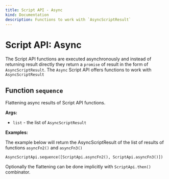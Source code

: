 ```yaml
---
title: Script API - Async
kind: Documentation
description: Functions to work with `AsyncScriptResult`
---
```


# Script API: Async

The Script API functions are executed asynchronously and instead of returning result directly they return a `promise` of result in the form of `AsyncScriptResult`.
The `Async` Script API offers functions to work with `AsyncScriptResult`

## Function `sequence`

Flattening async results of Script API functions.

**Args:**

* `list` - the list of `AsyncScriptResult`

**Examples:**

The example below will return the AsyncScriptResult of the list of results of functions `asyncFn2()` and `asyncFn3()`

```text
AsyncScriptApi.sequence([ScriptApi.asyncFn2(), ScriptApi.asyncFn3()])
```

Optionally the flattening can be done implicitly with `ScriptApi.then()` combinator.

